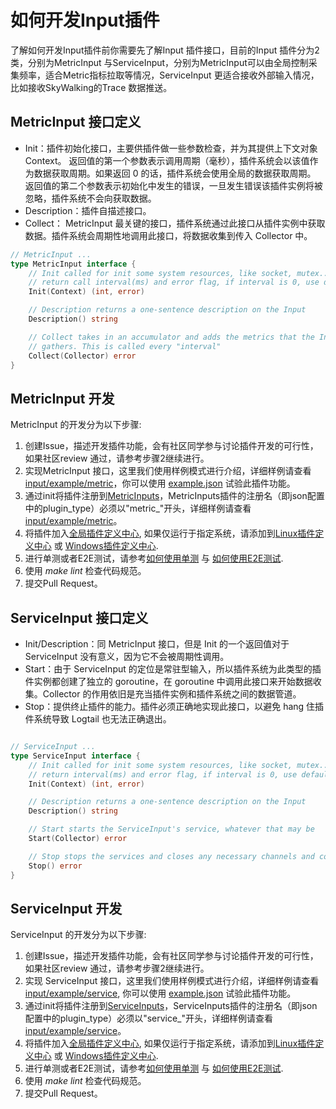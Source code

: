 # 如何开发Input插件

了解如何开发Input插件前你需要先了解Input 插件接口，目前的Input 插件分为2类，分别为MetricInput 与ServiceInput，分别为MetricInput可以由全局控制采集频率，适合Metric指标拉取等情况，ServiceInput 更适合接收外部输入情况，比如接收SkyWalking的Trace 数据推送。

## MetricInput 接口定义

- Init：插件初始化接口，主要供插件做一些参数检查，并为其提供上下文对象 Context。
返回值的第一个参数表示调用周期（毫秒），插件系统会以该值作为数据获取周期。如果返回 0 的话，插件系统会使用全局的数据获取周期。
返回值的第二个参数表示初始化中发生的错误，一旦发生错误该插件实例将被忽略，插件系统不会向获取数据。
- Description：插件自描述接口。
- Collect： MetricInput 最关键的接口，插件系统通过此接口从插件实例中获取数据。插件系统会周期性地调用此接口，将数据收集到传入 Collector 中。

```go
// MetricInput ...
type MetricInput interface {
    // Init called for init some system resources, like socket, mutex...
    // return call interval(ms) and error flag, if interval is 0, use default interval
    Init(Context) (int, error)

    // Description returns a one-sentence description on the Input
    Description() string

    // Collect takes in an accumulator and adds the metrics that the Input
    // gathers. This is called every "interval"
    Collect(Collector) error
}
```

## MetricInput 开发

MetricInput 的开发分为以下步骤:

1. 创建Issue，描述开发插件功能，会有社区同学参与讨论插件开发的可行性，如果社区review 通过，请参考步骤2继续进行。
2. 实现MetricInput 接口，这里我们使用样例模式进行介绍，详细样例请查看[input/example/metric](https://github.com/alibaba/ilogtail/blob/main/plugins/input/example/metric_example.go)，你可以使用 [example.json](https://github.com/alibaba/ilogtail/blob/main/plugins/input/example/metric_example_input.json) 试验此插件功能。
3. 通过init将插件注册到[MetricInputs](https://github.com/alibaba/ilogtail/blob/main/plugin.go)，MetricInputs插件的注册名（即json配置中的plugin_type）必须以"metric_"开头，详细样例请查看[input/example/metric](https://github.com/alibaba/ilogtail/blob/main/plugins/input/example/metric_example.go)。
4. 将插件加入[全局插件定义中心](https://github.com/alibaba/ilogtail/blob/main/plugins/all/all.go), 如果仅运行于指定系统，请添加到[Linux插件定义中心](https://github.com/alibaba/ilogtail/blob/main/plugins/all/all_linux.go) 或 [Windows插件定义中心](https://github.com/alibaba/ilogtail/blob/main/plugins/all/all_windows.go).
5. 进行单测或者E2E测试，请参考[如何使用单测](../test/unit-test.md) 与 [如何使用E2E测试](../test/e2e-test.md).
6. 使用 *make lint* 检查代码规范。
7. 提交Pull Request。

## ServiceInput 接口定义

- Init/Description：同 MetricInput 接口，但是 Init 的一个返回值对于 ServiceInput 没有意义，因为它不会被周期性调用。
- Start：由于 ServiceInput 的定位是常驻型输入，所以插件系统为此类型的插件实例都创建了独立的 goroutine，在 goroutine 中调用此接口来开始数据收集。Collector 的作用依旧是充当插件实例和插件系统之间的数据管道。
- Stop：提供终止插件的能力。插件必须正确地实现此接口，以避免 hang 住插件系统导致 Logtail 也无法正确退出。

```go

// ServiceInput ...
type ServiceInput interface {
    // Init called for init some system resources, like socket, mutex...
    // return interval(ms) and error flag, if interval is 0, use default interval
    Init(Context) (int, error)

    // Description returns a one-sentence description on the Input
    Description() string

    // Start starts the ServiceInput's service, whatever that may be
    Start(Collector) error

    // Stop stops the services and closes any necessary channels and connections
    Stop() error
}
```

## ServiceInput 开发

ServiceInput 的开发分为以下步骤:

1. 创建Issue，描述开发插件功能，会有社区同学参与讨论插件开发的可行性，如果社区review 通过，请参考步骤2继续进行。
2. 实现 ServiceInput 接口，这里我们使用样例模式进行介绍，详细样例请查看[input/example/service](https://github.com/alibaba/ilogtail/blob/main/plugins/input/example/service_example.go), 你可以使用 [example.json](https://github.com/alibaba/ilogtail/blob/main/plugins/input/example/service_example_input.json) 试验此插件功能。
3. 通过init将插件注册到[ServiceInputs](https://github.com/alibaba/ilogtail/blob/main/plugin.go)，ServiceInputs插件的注册名（即json配置中的plugin_type）必须以"service_"开头，详细样例请查看[input/example/service](https://github.com/alibaba/ilogtail/blob/main/plugins/input/example/service_example.go)。
4. 将插件加入[全局插件定义中心](https://github.com/alibaba/ilogtail/blob/main/plugins/all/all.go), 如果仅运行于指定系统，请添加到[Linux插件定义中心](https://github.com/alibaba/ilogtail/blob/main/plugins/all/all_linux.go) 或 [Windows插件定义中心](https://github.com/alibaba/ilogtail/blob/main/plugins/all/all_windows.go).
5. 进行单测或者E2E测试，请参考[如何使用单测](../test/unit-test.md) 与 [如何使用E2E测试](../test/e2e-test.md).
6. 使用 *make lint* 检查代码规范。
7. 提交Pull Request。
